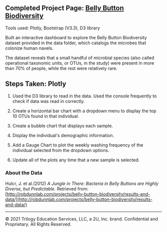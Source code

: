## Completed Project Page: [Belly Button Biodiversity](https://alexmartinez1745.github.io/Plotly-Challenge/)

Tools used: Plotly, Bootstrap (V3.3), D3 library 

Built an interactive dashboard to explore the Belly Button Biodiversity dataset provided in the data folder, which catalogs the microbes that colonize human navels.

The dataset reveals that a small handful of microbial species (also called operational taxonomic units, or OTUs, in the study) were present in more than 70% of people, while the rest were relatively rare.

## Steps Taken: Plotly

1. Used the D3 library to read in the data. Used the console frequently to check if data was read in correctly.

2. Create a horizontal bar chart with a dropdown menu to display the top 10 OTUs found in that individual.

3. Create a bubble chart that displays each sample.

4. Display the individual's demographic information.

5. Add a Gauge Chart to plot the weekly washing frequency of the individual selected from the dropdown options.

6. Update all of the plots any time that a new sample is selected.

### About the Data

Hulcr, J. et al.(2012) _A Jungle in There: Bacteria in Belly Buttons are Highly Diverse, but Predictable_. Retrieved from: [http://robdunnlab.com/projects/belly-button-biodiversity/results-and-data/](http://robdunnlab.com/projects/belly-button-biodiversity/results-and-data/)

- - -

© 2021 Trilogy Education Services, LLC, a 2U, Inc. brand. Confidential and Proprietary. All Rights Reserved.
